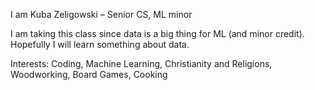 I am Kuba Zeligowski – Senior CS, ML minor

I am taking this class since data is a big thing for ML (and minor credit). Hopefully I will learn something about data.

Interests: Coding, Machine Learning, Christianity and Religions, Woodworking, Board Games, Cooking
